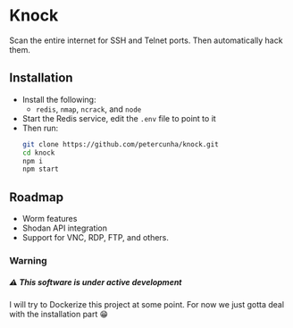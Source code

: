 # Knock
Scan the entire internet for SSH and Telnet ports. Then automatically hack them.


## Installation
- Install the following:
  - `redis`, `nmap`, `ncrack`, and `node`
- Start the Redis service, edit the `.env` file to point to it
- Then run:
  ```bash
  git clone https://github.com/petercunha/knock.git
  cd knock
  npm i
  npm start
  ```

## Roadmap
- Worm features
- Shodan API integration
- Support for VNC, RDP, FTP, and others.

### Warning
##### :warning: This software is under active development
I will try to Dockerize this project at some point. For now we just gotta deal with the installation part :grin:

